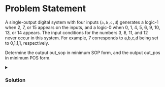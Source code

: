 # Problem Statement

A single-output digital system with four inputs (`a,b,c,d`) generates a logic-1 when 2, 7, or 15 appears on the inputs, and a logic-0 when 0, 1, 4, 5, 6, 9, 10, 13, or 14 appears. The input conditions for the numbers 3, 8, 11, and 12 never occur in this system. For example, 7 corresponds to a,b,c,d being set to 0,1,1,1, respectively.

Determine the output out_sop in minimum SOP form, and the output out_pos in minimum POS form.

<details>
    <summary><h3> Solution </h3>
</summary>

#### Truth Table

| a   | b   | c   | d   | out   |
| --- | --- | --- | --- | ----- |
| 0   | 0   | 0   | 0   | **0** |
| 0   | 0   | 0   | 1   | **0** |
| 0   | 0   | 1   | 0   | **1** |
| 0   | 0   | 1   | 1   | **X** |
| 0   | 1   | 0   | 0   | **0** |
| 0   | 1   | 0   | 1   | **0** |
| 0   | 1   | 1   | 0   | **0** |
| 0   | 1   | 1   | 1   | **1** |
| 1   | 0   | 0   | 0   | **X** |
| 1   | 0   | 0   | 1   | **0** |
| 1   | 0   | 1   | 0   | **0** |
| 1   | 0   | 1   | 1   | **X** |
| 1   | 1   | 0   | 0   | **X** |
| 1   | 1   | 0   | 1   | **0** |
| 1   | 1   | 1   | 0   | **0** |
| 1   | 1   | 1   | 1   | **1** |

**SOP**

OUT = $\Sigma _m (2, 7, 8) + d_m(3,8,12)$

$= \overline{a}\overline{b}c+cd$

**POS**

OUT = $\Pi _M (0, 1, 4, 5, 6, 9, 10, 13, 14) . D_m(3,8,12)$

$= c(\overline{a}+b)(\overline{b}+d)$

Find the verilog file [here](solution_verilog.v)

</details>